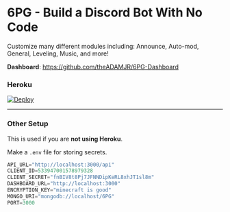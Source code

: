 # 6PG - Build a Discord Bot With No Code
Customize many different modules including:
Announce, Auto-mod, General, Leveling, Music, and more!

**Dashboard**: https://github.com/theADAMJR/6PG-Dashboard

### Heroku
[![Deploy](https://www.herokucdn.com/deploy/button.svg)](https://heroku.com/deploy?template=https://github.com/theADAMJR/6PG/tree/master)

---

### Other Setup
This is used if you are **not using Heroku**.

Make a `.env` file for storing secrets. 
```js
API_URL="http://localhost:3000/api"
CLIENT_ID=533947001578979328
CLIENT_SECRET="fnBIV8t8Pj7JFNNDipKeRL8xhJT1sl8m"
DASHBOARD_URL="http://localhost:3000"
ENCRYPTION_KEY="minecraft is good"
MONGO_URI="mongodb://localhost/6PG"
PORT=3000
```
